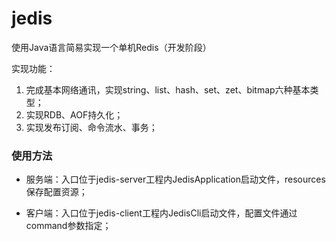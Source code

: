 # jedis

使用Java语言简易实现一个单机Redis（开发阶段）

实现功能：
1. 完成基本网络通讯，实现string、list、hash、set、zet、bitmap六种基本类型；
2. 实现RDB、AOF持久化；
3. 实现发布订阅、命令流水、事务；


### 使用方法

* 服务端：入口位于jedis-server工程内JedisApplication启动文件，resources保存配置资源；

* 客户端：入口位于jedis-client工程内JedisCli启动文件，配置文件通过command参数指定；
